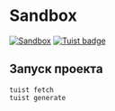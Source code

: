 # Sandbox
[![Sandbox](https://github.com/disavle/sandbox/actions/workflows/swift.yml/badge.svg?branch=dev)](https://github.com/disavle/sandbox/actions/workflows/swift.yml)
[![Tuist badge](https://img.shields.io/badge/Powered%20by-Tuist-blue)](https://tuist.io)

## Запуск проекта
```
tuist fetch
tuist generate
```

